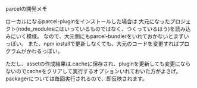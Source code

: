 parcelの開発メモ

ローカルになるparcel-pluginをインストールした場合は
大元になったプロジェクト(node_modulesにはいっているものではなく、つくっているほう)を読み込みにいく模様。
なので、大元側にもparcel-bundlerをいれておかないとまずいっぽい。
また、npm installで更新しなくても、大元のコードを変更すればプログラムがかわるっぽい。

ただし、assetの作成結果は.cacheに保存され、pluginを更新しても変更にならないのでcacheをクリアして実行するオプションいれておいた方がよさげ。
packagerについては毎回実行されるので、即反映されます。
